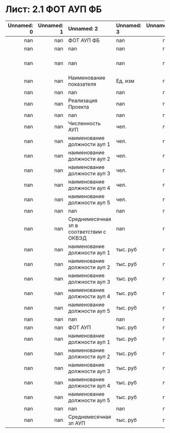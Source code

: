 # Лист: 2.1 ФОТ АУП ФБ

|   Unnamed: 0 |   Unnamed: 1 | Unnamed: 2                               | Unnamed: 3   |   Unnamed: 4 | Unnamed: 5   | Unnamed: 6   | Unnamed: 7   |   Unnamed: 8 |   Unnamed: 9 |   Unnamed: 10 | Unnamed: 11         | Unnamed: 12         | Unnamed: 13         | Unnamed: 14         | Unnamed: 15         | Unnamed: 16         | Unnamed: 17         | Unnamed: 18         | Unnamed: 19         | Unnamed: 20         | Unnamed: 21         | Unnamed: 22         | Unnamed: 23         | Unnamed: 24         | Unnamed: 25         | Unnamed: 26         | Unnamed: 27         | Unnamed: 28         | Unnamed: 29         | Unnamed: 30         | Unnamed: 31         | Unnamed: 32         | Unnamed: 33         | Unnamed: 34         | Unnamed: 35         | Unnamed: 36         | Unnamed: 37         | Unnamed: 38         | Unnamed: 39         | Unnamed: 40         | Unnamed: 41         | Unnamed: 42         | Unnamed: 43         | Unnamed: 44         | Unnamed: 45         | Unnamed: 46         | Unnamed: 47   |   Unnamed: 48 | Unnamed: 49            |   Unnamed: 50 |   Unnamed: 51 | Unnamed: 52   |
|-------------:|-------------:|:-----------------------------------------|:-------------|-------------:|:-------------|:-------------|:-------------|-------------:|-------------:|--------------:|:--------------------|:--------------------|:--------------------|:--------------------|:--------------------|:--------------------|:--------------------|:--------------------|:--------------------|:--------------------|:--------------------|:--------------------|:--------------------|:--------------------|:--------------------|:--------------------|:--------------------|:--------------------|:--------------------|:--------------------|:--------------------|:--------------------|:--------------------|:--------------------|:--------------------|:--------------------|:--------------------|:--------------------|:--------------------|:--------------------|:--------------------|:--------------------|:--------------------|:--------------------|:--------------------|:--------------------|:--------------|--------------:|:-----------------------|--------------:|--------------:|:--------------|
|          nan |          nan | ФОТ АУП ФБ                               | nan          |          nan | nan          | nan          | nan          |          nan |          nan |           nan | nan                 | nan                 | nan                 | nan                 | nan                 | nan                 | nan                 | nan                 | nan                 | nan                 | nan                 | nan                 | nan                 | nan                 | nan                 | nan                 | nan                 | nan                 | nan                 | nan                 | nan                 | nan                 | nan                 | nan                 | nan                 | nan                 | nan                 | nan                 | nan                 | nan                 | nan                 | nan                 | nan                 | nan                 | nan                 | nan                 | nan           |           nan | nan                    |           nan |           nan | nan           |
|          nan |          nan | nan                                      | nan          |          nan | nan          | nan          | nan          |          nan |         2020 |          2021 | 2022                | 2022                | 2022                | 2022                | 2022                | 2022                | 2022                | 2022                | 2022                | 2022                | 2022                | 2022                | 2023                | 2023                | 2023                | 2023                | 2023                | 2023                | 2023                | 2023                | 2023                | 2023                | 2023                | 2023                | 2024                | 2024                | 2024                | 2024                | 2024                | 2024                | 2024                | 2024                | 2024                | 2024                | 2024                | 2024                | 20**          |           nan | nan                    |           nan |           nan | nan           |
|          nan |          nan | nan                                      | nan          |          nan | nan          | nan          | nan          |          nan |          nan |           nan | 2022-01-01 00:00:00 | 2022-02-01 00:00:00 | 2022-03-01 00:00:00 | 2022-04-01 00:00:00 | 2022-05-01 00:00:00 | 2022-06-01 00:00:00 | 2022-07-01 00:00:00 | 2022-08-01 00:00:00 | 2022-09-01 00:00:00 | 2022-10-01 00:00:00 | 2022-11-01 00:00:00 | 2022-12-01 00:00:00 | 2023-01-01 00:00:00 | 2023-02-01 00:00:00 | 2023-03-01 00:00:00 | 2023-04-01 00:00:00 | 2023-05-01 00:00:00 | 2023-06-01 00:00:00 | 2023-07-01 00:00:00 | 2023-08-01 00:00:00 | 2023-09-01 00:00:00 | 2023-10-01 00:00:00 | 2023-11-01 00:00:00 | 2023-12-01 00:00:00 | 2024-01-01 00:00:00 | 2024-02-01 00:00:00 | 2024-03-01 00:00:00 | 2024-04-01 00:00:00 | 2024-05-01 00:00:00 | 2024-06-01 00:00:00 | 2024-07-01 00:00:00 | 2024-08-01 00:00:00 | 2024-09-01 00:00:00 | 2024-10-01 00:00:00 | 2024-11-01 00:00:00 | 2024-12-01 00:00:00 | X             |           nan | 2022                   |          2023 |          2024 | 20**          |
|          nan |          nan | Наименование показателя                  | Ед. изм      |          nan | Дата нач.    | Дата оконч.  | Код ОКВЭД    |          nan |          nan |           nan | nan                 | nan                 | nan                 | nan                 | nan                 | nan                 | nan                 | nan                 | nan                 | nan                 | nan                 | nan                 | nan                 | nan                 | nan                 | nan                 | nan                 | nan                 | nan                 | nan                 | nan                 | nan                 | nan                 | nan                 | nan                 | nan                 | nan                 | nan                 | nan                 | nan                 | nan                 | nan                 | nan                 | nan                 | nan                 | nan                 | nan           |           nan | Расчет ССЧ сотрудников |           nan |           nan | nan           |
|          nan |          nan | nan                                      | nan          |          nan | nan          | nan          | nan          |          nan |          nan |           nan | nan                 | nan                 | nan                 | nan                 | nan                 | nan                 | nan                 | nan                 | nan                 | nan                 | nan                 | nan                 | nan                 | nan                 | nan                 | nan                 | nan                 | nan                 | nan                 | nan                 | nan                 | nan                 | nan                 | nan                 | nan                 | nan                 | nan                 | nan                 | nan                 | nan                 | nan                 | nan                 | nan                 | nan                 | nan                 | nan                 | nan           |           nan | nan                    |           nan |           nan | nan           |
|          nan |          nan | Реализация Проекта                       | nan          |          nan | nan          | nan          | nan          |          nan |          nan |           nan | nan                 | nan                 | nan                 | nan                 | nan                 | nan                 | nan                 | nan                 | nan                 | nan                 | nan                 | nan                 | nan                 | nan                 | nan                 | nan                 | nan                 | nan                 | nan                 | nan                 | nan                 | nan                 | nan                 | nan                 | nan                 | nan                 | nan                 | nan                 | nan                 | nan                 | nan                 | nan                 | nan                 | nan                 | nan                 | nan                 | nan           |           nan | nan                    |           nan |           nan | nan           |
|          nan |          nan | nan                                      | nan          |          nan | nan          | nan          | nan          |          nan |          nan |           nan | nan                 | nan                 | nan                 | nan                 | nan                 | nan                 | nan                 | nan                 | nan                 | nan                 | nan                 | nan                 | nan                 | nan                 | nan                 | nan                 | nan                 | nan                 | nan                 | nan                 | nan                 | nan                 | nan                 | nan                 | nan                 | nan                 | nan                 | nan                 | nan                 | nan                 | nan                 | nan                 | nan                 | nan                 | nan                 | nan                 | nan           |           nan | nan                    |           nan |           nan | nan           |
|          nan |          nan | Численность АУП                          | чел.         |          nan | nan          | nan          | nan          |          nan |          nan |           nan | 0                   | 0                   | 0                   | 0                   | 0                   | 0                   | 0                   | 0                   | 0                   | 0                   | 0                   | 0                   | 0                   | 0                   | 0                   | 0                   | 0                   | 0                   | 0                   | 0                   | 0                   | 0                   | 0                   | 0                   | 0                   | 0                   | 0                   | 0                   | 0                   | 0                   | 0                   | 0                   | 0                   | 0                   | 0                   | 0                   | nan           |           nan | nan                    |           nan |           nan | nan           |
|          nan |          nan | наименование должности ауп 1             | чел.         |          nan | nan          | nan          | nan          |          nan |          nan |           nan | nan                 | nan                 | nan                 | nan                 | nan                 | nan                 | nan                 | nan                 | nan                 | nan                 | nan                 | nan                 | nan                 | nan                 | nan                 | nan                 | nan                 | nan                 | nan                 | nan                 | nan                 | nan                 | nan                 | nan                 | nan                 | nan                 | nan                 | nan                 | nan                 | nan                 | nan                 | nan                 | nan                 | nan                 | nan                 | nan                 | nan           |           nan | 0                      |             0 |             0 | nan           |
|          nan |          nan | наименование должности ауп 2             | чел.         |          nan | nan          | nan          | nan          |          nan |          nan |           nan | nan                 | nan                 | nan                 | nan                 | nan                 | nan                 | nan                 | nan                 | nan                 | nan                 | nan                 | nan                 | nan                 | nan                 | nan                 | nan                 | nan                 | nan                 | nan                 | nan                 | nan                 | nan                 | nan                 | nan                 | nan                 | nan                 | nan                 | nan                 | nan                 | nan                 | nan                 | nan                 | nan                 | nan                 | nan                 | nan                 | nan           |           nan | 0                      |             0 |             0 | nan           |
|          nan |          nan | наименование должности ауп 3             | чел.         |          nan | nan          | nan          | nan          |          nan |          nan |           nan | nan                 | nan                 | nan                 | nan                 | nan                 | nan                 | nan                 | nan                 | nan                 | nan                 | nan                 | nan                 | nan                 | nan                 | nan                 | nan                 | nan                 | nan                 | nan                 | nan                 | nan                 | nan                 | nan                 | nan                 | nan                 | nan                 | nan                 | nan                 | nan                 | nan                 | nan                 | nan                 | nan                 | nan                 | nan                 | nan                 | nan           |           nan | 0                      |             0 |             0 | nan           |
|          nan |          nan | наименование должности ауп 4             | чел.         |          nan | nan          | nan          | nan          |          nan |          nan |           nan | nan                 | nan                 | nan                 | nan                 | nan                 | nan                 | nan                 | nan                 | nan                 | nan                 | nan                 | nan                 | nan                 | nan                 | nan                 | nan                 | nan                 | nan                 | nan                 | nan                 | nan                 | nan                 | nan                 | nan                 | nan                 | nan                 | nan                 | nan                 | nan                 | nan                 | nan                 | nan                 | nan                 | nan                 | nan                 | nan                 | nan           |           nan | 0                      |             0 |             0 | nan           |
|          nan |          nan | наименование должности ауп 5             | чел.         |          nan | nan          | nan          | nan          |          nan |          nan |           nan | nan                 | nan                 | nan                 | nan                 | nan                 | nan                 | nan                 | nan                 | nan                 | nan                 | nan                 | nan                 | nan                 | nan                 | nan                 | nan                 | nan                 | nan                 | nan                 | nan                 | nan                 | nan                 | nan                 | nan                 | nan                 | nan                 | nan                 | nan                 | nan                 | nan                 | nan                 | nan                 | nan                 | nan                 | nan                 | nan                 | nan           |           nan | 0                      |             0 |             0 | nan           |
|          nan |          nan | nan                                      | nan          |          nan | nan          | nan          | nan          |          nan |          nan |           nan | nan                 | nan                 | nan                 | nan                 | nan                 | nan                 | nan                 | nan                 | nan                 | nan                 | nan                 | nan                 | nan                 | nan                 | nan                 | nan                 | nan                 | nan                 | nan                 | nan                 | nan                 | nan                 | nan                 | nan                 | nan                 | nan                 | nan                 | nan                 | nan                 | nan                 | nan                 | nan                 | nan                 | nan                 | nan                 | nan                 | nan           |           nan | nan                    |           nan |           nan | nan           |
|          nan |          nan | Среднемесячная зп в соответствии с ОКВЭД | nan          |          nan | nan          | nan          | nan          |          nan |          nan |           nan | nan                 | nan                 | nan                 | nan                 | nan                 | nan                 | nan                 | nan                 | nan                 | nan                 | nan                 | nan                 | nan                 | nan                 | nan                 | nan                 | nan                 | nan                 | nan                 | nan                 | nan                 | nan                 | nan                 | nan                 | nan                 | nan                 | nan                 | nan                 | nan                 | nan                 | nan                 | nan                 | nan                 | nan                 | nan                 | nan                 | nan           |           nan | nan                    |           nan |           nan | nan           |
|          nan |          nan | наименование должности ауп 1             | тыс. руб     |          nan | nan          | nan          | 0            |          nan |          nan |           nan | nan                 | nan                 | nan                 | nan                 | nan                 | nan                 | nan                 | nan                 | nan                 | nan                 | nan                 | nan                 | nan                 | nan                 | nan                 | nan                 | nan                 | nan                 | nan                 | nan                 | nan                 | nan                 | nan                 | nan                 | nan                 | nan                 | nan                 | nan                 | nan                 | nan                 | nan                 | nan                 | nan                 | nan                 | nan                 | nan                 | nan           |           nan | nan                    |           nan |           nan | nan           |
|          nan |          nan | наименование должности ауп 2             | тыс. руб     |          nan | nan          | nan          | 0            |          nan |          nan |           nan | nan                 | nan                 | nan                 | nan                 | nan                 | nan                 | nan                 | nan                 | nan                 | nan                 | nan                 | nan                 | nan                 | nan                 | nan                 | nan                 | nan                 | nan                 | nan                 | nan                 | nan                 | nan                 | nan                 | nan                 | nan                 | nan                 | nan                 | nan                 | nan                 | nan                 | nan                 | nan                 | nan                 | nan                 | nan                 | nan                 | nan           |           nan | nan                    |           nan |           nan | nan           |
|          nan |          nan | наименование должности ауп 3             | тыс. руб     |          nan | nan          | nan          | 0            |          nan |          nan |           nan | nan                 | nan                 | nan                 | nan                 | nan                 | nan                 | nan                 | nan                 | nan                 | nan                 | nan                 | nan                 | nan                 | nan                 | nan                 | nan                 | nan                 | nan                 | nan                 | nan                 | nan                 | nan                 | nan                 | nan                 | nan                 | nan                 | nan                 | nan                 | nan                 | nan                 | nan                 | nan                 | nan                 | nan                 | nan                 | nan                 | nan           |           nan | nan                    |           nan |           nan | nan           |
|          nan |          nan | наименование должности ауп 4             | тыс. руб     |          nan | nan          | nan          | 0            |          nan |          nan |           nan | nan                 | nan                 | nan                 | nan                 | nan                 | nan                 | nan                 | nan                 | nan                 | nan                 | nan                 | nan                 | nan                 | nan                 | nan                 | nan                 | nan                 | nan                 | nan                 | nan                 | nan                 | nan                 | nan                 | nan                 | nan                 | nan                 | nan                 | nan                 | nan                 | nan                 | nan                 | nan                 | nan                 | nan                 | nan                 | nan                 | nan           |           nan | nan                    |           nan |           nan | nan           |
|          nan |          nan | наименование должности ауп 5             | тыс. руб     |          nan | nan          | nan          | 0            |          nan |          nan |           nan | nan                 | nan                 | nan                 | nan                 | nan                 | nan                 | nan                 | nan                 | nan                 | nan                 | nan                 | nan                 | nan                 | nan                 | nan                 | nan                 | nan                 | nan                 | nan                 | nan                 | nan                 | nan                 | nan                 | nan                 | nan                 | nan                 | nan                 | nan                 | nan                 | nan                 | nan                 | nan                 | nan                 | nan                 | nan                 | nan                 | nan           |           nan | nan                    |           nan |           nan | nan           |
|          nan |          nan | nan                                      | nan          |          nan | nan          | nan          | nan          |          nan |          nan |           nan | nan                 | nan                 | nan                 | nan                 | nan                 | nan                 | nan                 | nan                 | nan                 | nan                 | nan                 | nan                 | nan                 | nan                 | nan                 | nan                 | nan                 | nan                 | nan                 | nan                 | nan                 | nan                 | nan                 | nan                 | nan                 | nan                 | nan                 | nan                 | nan                 | nan                 | nan                 | nan                 | nan                 | nan                 | nan                 | nan                 | nan           |           nan | nan                    |           nan |           nan | nan           |
|          nan |          nan | ФОТ АУП                                  | тыс. руб     |          nan | nan          | nan          | nan          |          nan |          nan |           nan | 0                   | 0                   | 0                   | 0                   | 0                   | 0                   | 0                   | 0                   | 0                   | 0                   | 0                   | 0                   | 0                   | 0                   | 0                   | 0                   | 0                   | 0                   | 0                   | 0                   | 0                   | 0                   | 0                   | 0                   | 0                   | 0                   | 0                   | 0                   | 0                   | 0                   | 0                   | 0                   | 0                   | 0                   | 0                   | 0                   | nan           |           nan | nan                    |           nan |           nan | nan           |
|          nan |          nan | наименование должности ауп 1             | тыс. руб     |          nan | nan          | nan          | nan          |          nan |          nan |           nan | nan                 | nan                 | nan                 | nan                 | nan                 | nan                 | nan                 | nan                 | nan                 | nan                 | nan                 | nan                 | nan                 | nan                 | nan                 | nan                 | nan                 | nan                 | nan                 | nan                 | nan                 | nan                 | nan                 | nan                 | nan                 | nan                 | nan                 | nan                 | nan                 | nan                 | nan                 | nan                 | nan                 | nan                 | nan                 | nan                 | nan           |           nan | nan                    |           nan |           nan | nan           |
|          nan |          nan | наименование должности ауп 2             | тыс. руб     |          nan | nan          | nan          | nan          |          nan |          nan |           nan | nan                 | nan                 | nan                 | nan                 | nan                 | nan                 | nan                 | nan                 | nan                 | nan                 | nan                 | nan                 | nan                 | nan                 | nan                 | nan                 | nan                 | nan                 | nan                 | nan                 | nan                 | nan                 | nan                 | nan                 | nan                 | nan                 | nan                 | nan                 | nan                 | nan                 | nan                 | nan                 | nan                 | nan                 | nan                 | nan                 | nan           |           nan | nan                    |           nan |           nan | nan           |
|          nan |          nan | наименование должности ауп 3             | тыс. руб     |          nan | nan          | nan          | nan          |          nan |          nan |           nan | nan                 | nan                 | nan                 | nan                 | nan                 | nan                 | nan                 | nan                 | nan                 | nan                 | nan                 | nan                 | nan                 | nan                 | nan                 | nan                 | nan                 | nan                 | nan                 | nan                 | nan                 | nan                 | nan                 | nan                 | nan                 | nan                 | nan                 | nan                 | nan                 | nan                 | nan                 | nan                 | nan                 | nan                 | nan                 | nan                 | nan           |           nan | nan                    |           nan |           nan | nan           |
|          nan |          nan | наименование должности ауп 4             | тыс. руб     |          nan | nan          | nan          | nan          |          nan |          nan |           nan | nan                 | nan                 | nan                 | nan                 | nan                 | nan                 | nan                 | nan                 | nan                 | nan                 | nan                 | nan                 | nan                 | nan                 | nan                 | nan                 | nan                 | nan                 | nan                 | nan                 | nan                 | nan                 | nan                 | nan                 | nan                 | nan                 | nan                 | nan                 | nan                 | nan                 | nan                 | nan                 | nan                 | nan                 | nan                 | nan                 | nan           |           nan | nan                    |           nan |           nan | nan           |
|          nan |          nan | наименование должности ауп 5             | тыс. руб     |          nan | nan          | nan          | nan          |          nan |          nan |           nan | nan                 | nan                 | nan                 | nan                 | nan                 | nan                 | nan                 | nan                 | nan                 | nan                 | nan                 | nan                 | nan                 | nan                 | nan                 | nan                 | nan                 | nan                 | nan                 | nan                 | nan                 | nan                 | nan                 | nan                 | nan                 | nan                 | nan                 | nan                 | nan                 | nan                 | nan                 | nan                 | nan                 | nan                 | nan                 | nan                 | nan           |           nan | nan                    |           nan |           nan | nan           |
|          nan |          nan | nan                                      | nan          |          nan | nan          | nan          | nan          |          nan |          nan |           nan | nan                 | nan                 | nan                 | nan                 | nan                 | nan                 | nan                 | nan                 | nan                 | nan                 | nan                 | nan                 | nan                 | nan                 | nan                 | nan                 | nan                 | nan                 | nan                 | nan                 | nan                 | nan                 | nan                 | nan                 | nan                 | nan                 | nan                 | nan                 | nan                 | nan                 | nan                 | nan                 | nan                 | nan                 | nan                 | nan                 | nan           |           nan | nan                    |           nan |           nan | nan           |
|          nan |          nan | Среднемесячная зп АУП                    | тыс. руб     |          nan | nan          | nan          | nan          |          nan |          nan |           nan | 0                   | 0                   | 0                   | 0                   | 0                   | 0                   | 0                   | 0                   | 0                   | 0                   | 0                   | 0                   | 0                   | 0                   | 0                   | 0                   | 0                   | 0                   | 0                   | 0                   | 0                   | 0                   | 0                   | 0                   | 0                   | 0                   | 0                   | 0                   | 0                   | 0                   | 0                   | 0                   | 0                   | 0                   | 0                   | 0                   | nan           |           nan | nan                    |           nan |           nan | nan           |